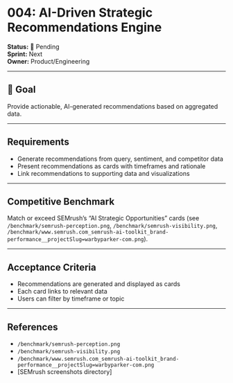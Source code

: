 # 004: AI-Driven Strategic Recommendations Engine

**Status:** 🚨 Pending  
**Sprint:** Next  
**Owner:** Product/Engineering

---

## 🎯 Goal

Provide actionable, AI-generated recommendations based on aggregated data.

---

## Requirements

- Generate recommendations from query, sentiment, and competitor data
- Present recommendations as cards with timeframes and rationale
- Link recommendations to supporting data and visualizations

---

## Competitive Benchmark

Match or exceed SEMrush’s “AI Strategic Opportunities” cards (see
`/benchmark/semrush-perception.png`, `/benchmark/semrush-visibility.png`,
`/benchmark/www.semrush.com_semrush-ai-toolkit_brand-performance__projectSlug=warbyparker-com.png`).

---

## Acceptance Criteria

- Recommendations are generated and displayed as cards
- Each card links to relevant data
- Users can filter by timeframe or topic

---

## References

- `/benchmark/semrush-perception.png`
- `/benchmark/semrush-visibility.png`
- `/benchmark/www.semrush.com_semrush-ai-toolkit_brand-performance__projectSlug=warbyparker-com.png`
- [SEMrush screenshots directory]
